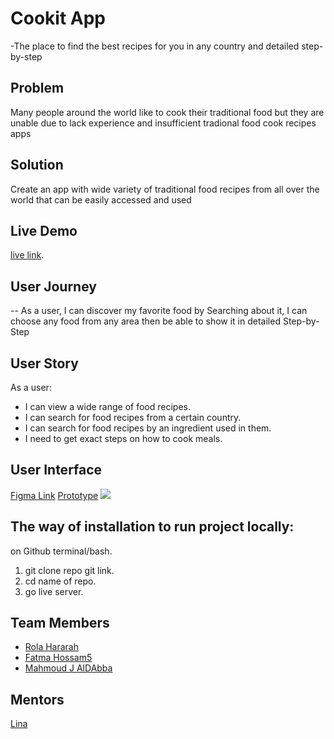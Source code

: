 # Cookit App
-The place to find the best recipes for you in any country and detailed step-by-step

## Problem 
Many people around the world like to cook their traditional food but they are unable due to lack experience and insufficient tradional food  cook recipes apps


## Solution
Create an app with wide variety of traditional food recipes from all over the world that can be easily accessed and used


## Live Demo
[live link](https://gsg-fc03.github.io/Cookit/).




## User Journey

-- As a user, I can discover my favorite food by Searching about it, I can choose any food from any area then be able to show it in detailed Step-by-Step 



## User Story
As a user:
* I can view a wide range of food recipes.
* I can search for food recipes from a certain country.
* I can search for food recipes by an ingredient used in them.
* I need to get exact steps on how to cook meals.

## User Interface
[Figma Link](https://www.figma.com/file/lyQTgG7zL7czNdGOkra6YO/Food-Recipe-App?node-id=24%3A79)
[Prototype](https://www.figma.com/proto/lyQTgG7zL7czNdGOkra6YO/Food-Recipe-App?node-id=24%3A133&scaling=scale-down&page-id=0%3A1&starting-point-node-id=24%3A79&show-proto-sidebar=1)
![](https://i.imgur.com/Zw93PXL.png)




## The way of installation to run project locally:
on Github terminal/bash.
1. git clone repo git link.
2. cd name of repo.
3. go live server.


## Team Members
* [Rola Hararah](https://github.com/Rola-H)
* [Fatma Hossam5](https://github.com/FatmaHossam5)
* [Mahmoud J AlDAbba](https://github.com/MahmoudJD95)
## Mentors
[Lina](https://github.com/lina-jamal)
